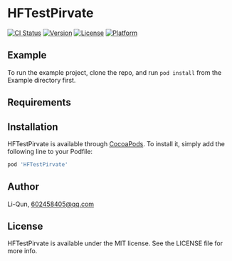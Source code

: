 # HFTestPirvate

[![CI Status](https://img.shields.io/travis/Li-Qun/HFTestPirvate.svg?style=flat)](https://travis-ci.org/Li-Qun/HFTestPirvate)
[![Version](https://img.shields.io/cocoapods/v/HFTestPirvate.svg?style=flat)](https://cocoapods.org/pods/HFTestPirvate)
[![License](https://img.shields.io/cocoapods/l/HFTestPirvate.svg?style=flat)](https://cocoapods.org/pods/HFTestPirvate)
[![Platform](https://img.shields.io/cocoapods/p/HFTestPirvate.svg?style=flat)](https://cocoapods.org/pods/HFTestPirvate)

## Example

To run the example project, clone the repo, and run `pod install` from the Example directory first.

## Requirements

## Installation

HFTestPirvate is available through [CocoaPods](https://cocoapods.org). To install
it, simply add the following line to your Podfile:

```ruby
pod 'HFTestPirvate'
```

## Author

Li-Qun, 602458405@qq.com

## License

HFTestPirvate is available under the MIT license. See the LICENSE file for more info.
